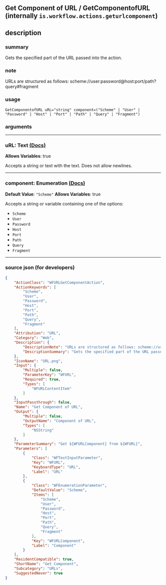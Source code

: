 
## Get Component of URL / GetComponentofURL (internally `is.workflow.actions.geturlcomponent`)


## description

### summary

Gets the specified part of the URL passed into the action.


### note

URLs are structured as follows: scheme://user:password@host:port/path?query#fragment


### usage
```
GetComponentofURL uRL="string" component=("Scheme" | "User" | "Password" | "Host" | "Port" | "Path" | "Query" | "Fragment")
```

### arguments

---

### uRL: Text [(Docs)](https://pfgithub.github.io/shortcutslang/gettingstarted#text-field)
**Allows Variables**: true



Accepts a string 
or text
with the text. Does not allow newlines.

---

### component: Enumeration [(Docs)](https://pfgithub.github.io/shortcutslang/gettingstarted#enum-select-field)
**Default Value**: `"Scheme"`
**Allows Variables**: true



Accepts a string 
or variable
containing one of the options:

- `Scheme`
- `User`
- `Password`
- `Host`
- `Port`
- `Path`
- `Query`
- `Fragment`

---

### source json (for developers)

```json
{
	"ActionClass": "WFURLGetComponentAction",
	"ActionKeywords": [
		"Scheme",
		"User",
		"Password",
		"Host",
		"Port",
		"Path",
		"Query",
		"Fragment"
	],
	"Attribution": "URL",
	"Category": "Web",
	"Description": {
		"DescriptionNote": "URLs are structured as follows: scheme://user:password@host:port/path?query#fragment",
		"DescriptionSummary": "Gets the specified part of the URL passed into the action."
	},
	"IconName": "URL.png",
	"Input": {
		"Multiple": false,
		"ParameterKey": "WFURL",
		"Required": true,
		"Types": [
			"WFURLContentItem"
		]
	},
	"InputPassthrough": false,
	"Name": "Get Component of URL",
	"Output": {
		"Multiple": false,
		"OutputName": "Component of URL",
		"Types": [
			"NSString"
		]
	},
	"ParameterSummary": "Get ${WFURLComponent} from ${WFURL}",
	"Parameters": [
		{
			"Class": "WFTextInputParameter",
			"Key": "WFURL",
			"KeyboardType": "URL",
			"Label": "URL"
		},
		{
			"Class": "WFEnumerationParameter",
			"DefaultValue": "Scheme",
			"Items": [
				"Scheme",
				"User",
				"Password",
				"Host",
				"Port",
				"Path",
				"Query",
				"Fragment"
			],
			"Key": "WFURLComponent",
			"Label": "Component"
		}
	],
	"ResidentCompatible": true,
	"ShortName": "Get Component",
	"Subcategory": "URLs",
	"SuggestedNever": true
}
```
